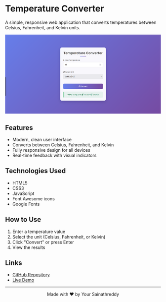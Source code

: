 # Temperature Converter

A simple, responsive web application that converts temperatures between Celsius, Fahrenheit, and Kelvin units.

![Temperature Converter Screenshot](Preview.png)

## Features

- Modern, clean user interface
- Converts between Celsius, Fahrenheit, and Kelvin
- Fully responsive design for all devices
- Real-time feedback with visual indicators

## Technologies Used

- HTML5
- CSS3
- JavaScript
- Font Awesome icons
- Google Fonts

## How to Use

1. Enter a temperature value
2. Select the unit (Celsius, Fahrenheit, or Kelvin)
3. Click "Convert" or press Enter
4. View the results

## Links

- [GitHub Repository](https://github.com/yourusername/temperature-converter)
- [Live Demo](https://yourusername.github.io/temperature-converter)


---


<div align="center">
  <p>Made with ❤️ by Your Sainathreddy</p>
</div>